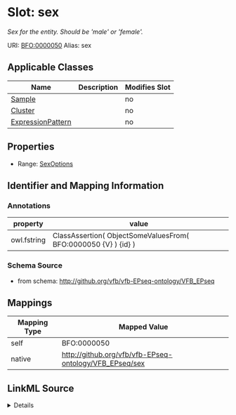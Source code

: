 

# Slot: sex 


_Sex for the entity. Should be 'male' or 'female'._





URI: [BFO:0000050](http://purl.obolibrary.org/obo/BFO_0000050)
Alias: sex

<!-- no inheritance hierarchy -->





## Applicable Classes

| Name | Description | Modifies Slot |
| --- | --- | --- |
| [Sample](Sample.md) |  |  no  |
| [Cluster](Cluster.md) |  |  no  |
| [ExpressionPattern](ExpressionPattern.md) |  |  no  |







## Properties

* Range: [SexOptions](SexOptions.md)





## Identifier and Mapping Information





### Annotations

| property | value |
| --- | --- |
| owl.fstring | ClassAssertion( ObjectSomeValuesFrom( BFO:0000050 {V} ) {id} ) |




### Schema Source


* from schema: http://github.org/vfb/vfb-EPseq-ontology/VFB_EPseq




## Mappings

| Mapping Type | Mapped Value |
| ---  | ---  |
| self | BFO:0000050 |
| native | http://github.org/vfb/vfb-EPseq-ontology/VFB_EPseq/sex |




## LinkML Source

<details>
```yaml
name: sex
annotations:
  owl.fstring:
    tag: owl.fstring
    value: ClassAssertion( ObjectSomeValuesFrom( BFO:0000050 {V} ) {id} )
description: Sex for the entity. Should be 'male' or 'female'.
from_schema: http://github.org/vfb/vfb-EPseq-ontology/VFB_EPseq
rank: 1000
slot_uri: BFO:0000050
alias: sex
domain_of:
- Sample
- Cluster
range: sex_options

```
</details>